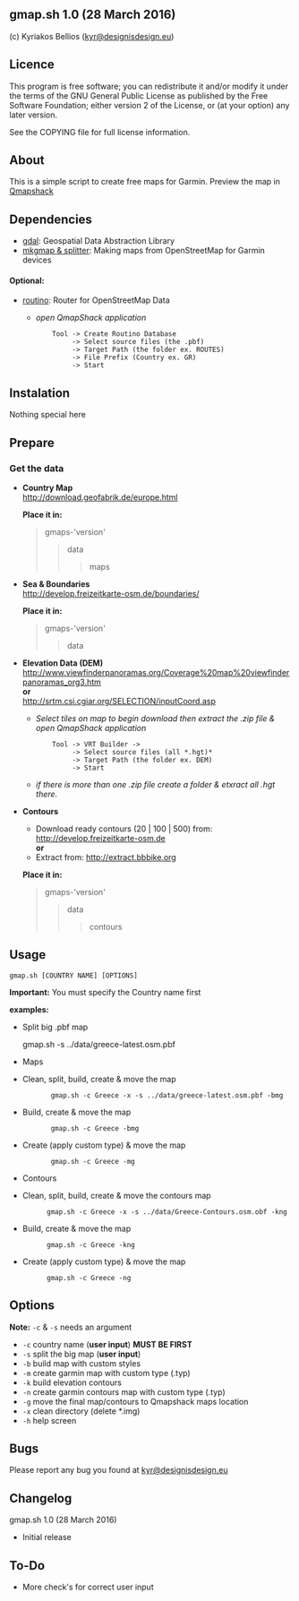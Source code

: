 ## gmap.sh 1.0 (28 March 2016)
(c) Kyriakos Bellios (kyr@designisdesign.eu)

## Licence
This program is free software; you can redistribute it and/or modify it under the terms of the GNU General Public License as published by the Free Software Foundation; either version 2 of the License, or (at your option) any later version.

See the COPYING file for full license information.

## About
This is a simple script to create free maps for Garmin. Preview the map in [Qmapshack](https://bitbucket.org/maproom/qmapshack/wiki/Home)

## Dependencies
- [gdal](http://www.gdal.org): Geospatial Data Abstraction Library
- [mkgmap & splitter](http://www.mkgmap.org.uk): Making maps from OpenStreetMap for Garmin devices

#### Optional:
- [routino](http://www.routino.org/download/): Router for OpenStreetMap Data
 
  - *open QmapShack application*
 
            Tool -> Create Routino Database 
                 -> Select source files (the .pbf) 
                 -> Target Path (the folder ex. ROUTES) 
                 -> File Prefix (Country ex. GR)
                 -> Start

## Instalation
Nothing special here

## Prepare
### Get the data
* **Country Map**  
  <http://download.geofabrik.de/europe.html>
  
  **Place it in:**
  > gmaps-'version'
  >> data
  >>> maps
  
* **Sea & Boundaries**  
  <http://develop.freizeitkarte-osm.de/boundaries/>
  
  **Place it in:**
  > gmaps-'version'
  >> data

* **Elevation Data (DEM)**  
  <http://www.viewfinderpanoramas.org/Coverage%20map%20viewfinderpanoramas_org3.htm>  
  **or**  
  <http://srtm.csi.cgiar.org/SELECTION/inputCoord.asp>  
  * *Select tiles on map to begin download then extract the .zip file & open QmapShack application*  
    
            Tool -> VRT Builder -> 
                 -> Select source files (all *.hgt)*
                 -> Target Path (the folder ex. DEM) 
                 -> Start
     
  * *if there is more than one .zip file create a folder & etxract all .hgt there.*

* **Contours**
  
  * Download ready contours (20 | 100 | 500) from: <http://develop.freizeitkarte-osm.de>  
    **or**
  * Extract from: <http://extract.bbbike.org>

  **Place it in:**
  > gmaps-'version'
  >> data
  >>> contours
  
## Usage
    gmap.sh [COUNTRY NAME] [OPTIONS]
    
   **Important:** You must specify the Country name first
   
   **examples:**
     
   * Split big .pbf map

        gmap.sh -s ../data/greece-latest.osm.pbf

* Maps
 * Clean, split, build, create & move the map
   
              gmap.sh -c Greece -x -s ../data/greece-latest.osm.pbf -bmg   
              
 * Build, create & move the map
 
              gmap.sh -c Greece -bmg
              
 * Create (apply custom type) & move the map

              gmap.sh -c Greece -mg
              
* Contours
 * Clean, split, build, create & move the contours map

             gmap.sh -c Greece -x -s ../data/Greece-Contours.osm.obf -kng
             
 * Build, create & move the map

             gmap.sh -c Greece -kng
             
 * Create (apply custom type) & move the map

             gmap.sh -c Greece -ng
                
## Options
**Note:** `-c` & `-s` needs an argument  

* `-c` country name (**user input**) **MUST BE FIRST**
* `-s` split the big map (**user input**)
* `-b` build map with custom styles
* `-m` create garmin map with custom type (.typ)
* `-k` build elevation contours
* `-n` create garmin contours map with custom type (.typ)
* `-g` move the final map/contours to Qmapshack maps location
* `-x` clean directory (delete *.img)
* `-h` help screen

## Bugs
Please report any bug you found at <kyr@designisdesign.eu>

## Changelog
gmap.sh 1.0 (28 March 2016)
  
* Initial release

## To-Do
* More check's for correct user input 
